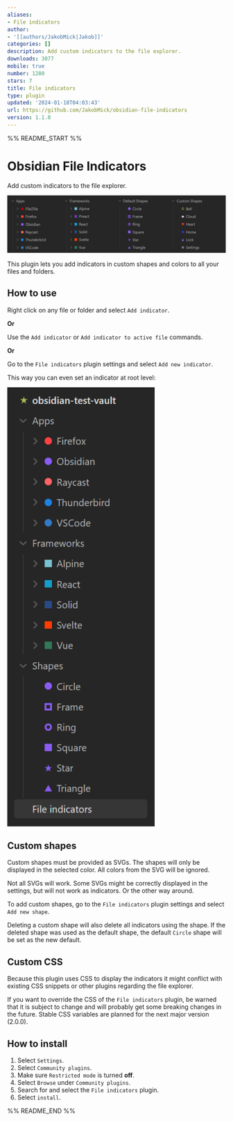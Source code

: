 ```yaml
---
aliases:
- File indicators
author:
- '[[authors/JakobMick|Jakob]]'
categories: []
description: Add custom indicators to the file explorer.
downloads: 3077
mobile: true
number: 1280
stars: 7
title: File indicators
type: plugin
updated: '2024-01-18T04:03:43'
url: https://github.com/JakobMick/obsidian-file-indicators
version: 1.1.0
---
```


%% README_START %%

# Obsidian File Indicators

Add custom indicators to the file explorer.

<img src="https://github.com/JakobMick/obsidian-file-indicators/blob/main/screenshots/horizontal.png?raw=true">

This plugin lets you add indicators in custom shapes and colors to all your files and folders.

## How to use

Right click on any file or folder and select `Add indicator`.

**Or**

Use the `Add indicator` or `Add indicator to active file` commands.

**Or**

Go to the `File indicators` plugin settings and select `Add new indicator`.

This way you can even set an indicator at root level:

<img src="https://github.com/JakobMick/obsidian-file-indicators/blob/main/screenshots/vertical.png?raw=true">

## Custom shapes

Custom shapes must be provided as SVGs. The shapes will only be displayed in the selected color. All colors from the SVG will be ignored.

Not all SVGs will work. Some SVGs might be correctly displayed in the settings, but will not work as indicators. Or the other way around.

To add custom shapes, go to the `File indicators` plugin settings and select `Add new shape`.

Deleting a custom shape will also delete all indicators using the shape. If the deleted shape was used as the default shape, the default `Circle` shape will be set as the new default.

## Custom CSS

Because this plugin uses CSS to display the indicators it might conflict with existing CSS snippets or other plugins regarding the file explorer.

If you want to override the CSS of the `File indicators` plugin, be warned that it is subject to change and will probably get some breaking changes in the future. Stable CSS variables are planned for the next major version (2.0.0).

## How to install

1. Select `Settings`.
2. Select `Community plugins`.
3. Make sure `Restricted mode` is turned **off**.
4. Select `Browse` under `Community plugins`.
5. Search for and select the `File indicators` plugin.
6. Select `install`.


%% README_END %%